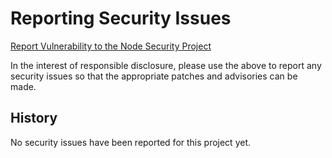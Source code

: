 # Reporting Security Issues

[Report Vulnerability to the Node Security Project](mailto:report@nodesecurity.io?cc=lancestout@gmail.com&subject=Security%20Issue%20for%20xmpp-uri)

In the interest of responsible disclosure, please use the above to report any security issues so
that the appropriate patches and advisories can be made.

## History

No security issues have been reported for this project yet.
